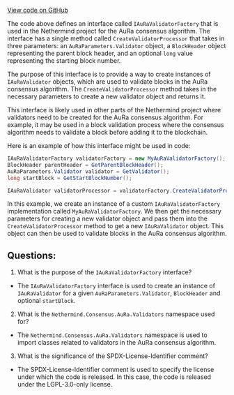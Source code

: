 [View code on GitHub](https://github.com/nethermindeth/nethermind/Nethermind.Consensus.AuRa/IAuRaValidatorFactory.cs)

The code above defines an interface called `IAuRaValidatorFactory` that is used in the Nethermind project for the AuRa consensus algorithm. The interface has a single method called `CreateValidatorProcessor` that takes in three parameters: an `AuRaParameters.Validator` object, a `BlockHeader` object representing the parent block header, and an optional `long` value representing the starting block number.

The purpose of this interface is to provide a way to create instances of `IAuRaValidator` objects, which are used to validate blocks in the AuRa consensus algorithm. The `CreateValidatorProcessor` method takes in the necessary parameters to create a new validator object and returns it.

This interface is likely used in other parts of the Nethermind project where validators need to be created for the AuRa consensus algorithm. For example, it may be used in a block validation process where the consensus algorithm needs to validate a block before adding it to the blockchain.

Here is an example of how this interface might be used in code:

```csharp
IAuRaValidatorFactory validatorFactory = new MyAuRaValidatorFactory();
BlockHeader parentHeader = GetParentBlockHeader();
AuRaParameters.Validator validator = GetValidator();
long startBlock = GetStartBlockNumber();

IAuRaValidator validatorProcessor = validatorFactory.CreateValidatorProcessor(validator, parentHeader, startBlock);
```

In this example, we create an instance of a custom `IAuRaValidatorFactory` implementation called `MyAuRaValidatorFactory`. We then get the necessary parameters for creating a new validator object and pass them into the `CreateValidatorProcessor` method to get a new `IAuRaValidator` object. This object can then be used to validate blocks in the AuRa consensus algorithm.
## Questions: 
 1. What is the purpose of the `IAuRaValidatorFactory` interface?
- The `IAuRaValidatorFactory` interface is used to create an instance of `IAuRaValidator` for a given `AuRaParameters.Validator`, `BlockHeader` and optional `startBlock`.

2. What is the `Nethermind.Consensus.AuRa.Validators` namespace used for?
- The `Nethermind.Consensus.AuRa.Validators` namespace is used to import classes related to validators in the AuRa consensus algorithm.

3. What is the significance of the SPDX-License-Identifier comment?
- The SPDX-License-Identifier comment is used to specify the license under which the code is released. In this case, the code is released under the LGPL-3.0-only license.
